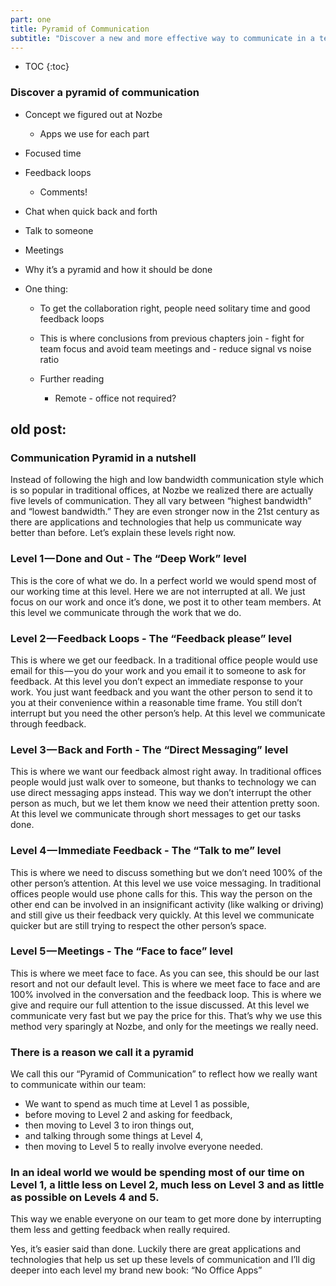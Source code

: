 ```yaml
---
part: one
title: Pyramid of Communication
subtitle: "Discover a new and more effective way to communicate in a team"
---
```


* TOC
{:toc}

### Discover a pyramid of communication

- Concept we figured out at Nozbe

	- Apps we use for each part

- Focused time

- Feedback loops

	- Comments!

- Chat when quick back and forth

- Talk to someone

- Meetings

- Why it’s a pyramid and how it should be done

- One thing:

	- To get the collaboration right, people need solitary time and good feedback loops

	- This is where conclusions from previous chapters join - fight for team focus and avoid team meetings and - reduce signal vs noise ratio

	- Further reading

		- Remote - office not required?

## old post:

### Communication Pyramid in a nutshell

Instead of following the high and low bandwidth communication style which is so popular in traditional offices, at Nozbe we realized there are actually five levels of communication. They all vary between “highest bandwidth” and “lowest bandwidth.” They are even stronger now in the 21st century as there are applications and technologies that help us communicate way better than before. Let’s explain these levels right now.

### Level 1 — Done and Out - The “Deep Work” level

This is the core of what we do. In a perfect world we would spend most of our working time at this level. Here we are not interrupted at all. We just focus on our work and once it’s done, we post it to other team members. At this level we communicate through the work that we do.

### Level 2 — Feedback Loops - The “Feedback please” level

This is where we get our feedback. In a traditional office people would use email for this — you do your work and you email it to someone to ask for feedback. At this level you don’t expect an immediate response to your work. You just want feedback and you want the other person to send it to you at their convenience within a reasonable time frame. You still don’t interrupt but you need the other person’s help. At this level we communicate through feedback.

### Level 3 — Back and Forth - The “Direct Messaging” level

This is where we want our feedback almost right away. In traditional offices people would just walk over to someone, but thanks to technology we can use direct messaging apps instead. This way we don’t interrupt the other person as much, but we let them know we need their attention pretty soon. At this level we communicate through short messages to get our tasks done.

### Level 4 — Immediate Feedback - The “Talk to me” level

This is where we need to discuss something but we don’t need 100% of the other person’s attention. At this level we use voice messaging. In traditional offices people would use phone calls for this. This way the person on the other end can be involved in an insignificant activity (like walking or driving) and still give us their feedback very quickly. At this level we communicate quicker but are still trying to respect the other person’s space.

### Level 5 — Meetings - The “Face to face” level

This is where we meet face to face. As you can see, this should be our last resort and not our default level. This is where we meet face to face and are 100% involved in the conversation and the feedback loop. This is where we give and require our full attention to the issue discussed. At this level we communicate very fast but we pay the price for this. That’s why we use this method very sparingly at Nozbe, and only for the meetings we really need.

### There is a reason we call it a pyramid

We call this our “Pyramid of Communication” to reflect how we really want to communicate within our team:

* We want to spend as much time at Level 1 as possible,
* before moving to Level 2 and asking for feedback,
* then moving to Level 3 to iron things out,
* and talking through some things at Level 4,
* then moving to Level 5 to really involve everyone needed.

### In an ideal world we would be spending most of our time on Level 1, a little less on Level 2, much less on Level 3 and as little as possible on Levels 4 and 5.

This way we enable everyone on our team to get more done by interrupting them less and getting feedback when really required.

Yes, it’s easier said than done. Luckily there are great applications and technologies that help us set up these levels of communication and I’ll dig deeper into each level my brand new book: “No Office Apps”
